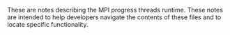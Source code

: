 These are notes describing the MPI progress threads runtime. These notes are
intended to help developers navigate the contents of these files and to
locate specific functionality.

